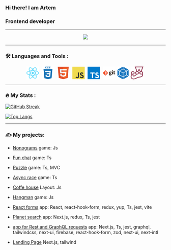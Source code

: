 ### Hi there! I am Artem

### Frontend developer

---

<div id="header" align="center">
  <img src="https://media.giphy.com/media/QNFhOolVeCzPQ2Mx85/giphy.gif" width="300"/>
</div>

---

### :hammer_and_wrench: Languages and Tools :

<div align="center">
  <img src="https://github.com/devicons/devicon/blob/master/icons/react/react-original.svg"  title="React" alt="React" width="40" height="40"/>&nbsp;
  <!-- <img src="https://github.com/devicons/devicon/blob/master/icons/nodejs/nodejs-plain-wordmark.svg"  title="Node" alt="Node" width="40" height="40"/>&nbsp; -->
  <img src="https://github.com/devicons/devicon/blob/master/icons/css3/css3-plain-wordmark.svg"  title="CSS3" alt="CSS" width="40" height="40"/>&nbsp;
  <img src="https://github.com/devicons/devicon/blob/master/icons/html5/html5-original.svg" title="HTML5" alt="HTML" width="40" height="40"/>&nbsp;
  <img src="https://github.com/devicons/devicon/blob/master/icons/javascript/javascript-original.svg" title="JavaScript" alt="JavaScript" width="40" height="40"/>&nbsp;
  <img src="https://github.com/devicons/devicon/blob/master/icons/typescript/typescript-original.svg"  title="TypeScript" alt="TypeScript" width="40" height="40"/>&nbsp;
  <img src="https://github.com/devicons/devicon/blob/master/icons/git/git-original-wordmark.svg" title="Git" **alt="Git" width="40" height="40"/>
  <img src="https://github.com/devicons/devicon/blob/master/icons/webpack/webpack-plain.svg" title="WebPack" **alt="WebPack" width="40" height="40"/>
  <img src="https://github.com/devicons/devicon/blob/master/icons/jest/jest-plain.svg"  title="Jest" alt="Jest" width="40" height="40"/>&nbsp;
</div>

---

### :fire: My Stats :

[![GitHub Streak](http://github-readme-streak-stats.herokuapp.com?user=misterT1A&theme=dark&background=000000)](https://git.io/streak-stats)

[![Top Langs](https://github-readme-stats.vercel.app/api/top-langs/?username=misterT1A&layout=compact&theme=vision-friendly-dark)](https://github.com/anuraghazra/github-readme-stats)

---

### :writing_hand: My projects:

- [Nonograms](https://rolling-scopes-school.github.io/mistert1a-JSFE2023Q4/nonograms/) game: Js
- [Fun chat](https://rolling-scopes-school.github.io/mistert1a-JSFE2023Q4/fun-chat/#) game: Ts
- [Puzzle](https://rolling-scopes-school.github.io/mistert1a-JSFE2023Q4/rss-puzzle/) game: Ts, MVC
- [Async race](https://rolling-scopes-school.github.io/mistert1a-JSFE2023Q4/async-race/) game: Ts
- [Coffe house](https://rolling-scopes-school.github.io/mistert1a-JSFE2023Q4/coffee-house/) Layout: Js
- [Hangman](https://rolling-scopes-school.github.io/mistert1a-JSFE2023Q4/hangman/) game: Js
- [React forms](https://react-task-forms.netlify.app/) app: React, react-hook-form, redux, yup, Ts, jest, vite
- [Planet search](https://next-js-redux-app-cgj1.vercel.app/) app: Next.js, redux, Ts, jest

- [app for Rest and GraphQL requests](https://graphiql-app-kappa.vercel.app/) app: Next.js, Ts, jest, graphql, tailwindcss, next-ui, firebase, react-hook-form, zod, next-ui, next-intl
- [Landing Page](https://test-task-getshoptv.vercel.app/) Next.js, tailwind
